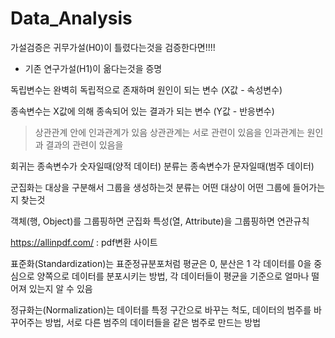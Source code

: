 # Data_Analysis


가설검증은 귀무가설(H0)이 틀렸다는것을 검증한다면!!!! 
* 기존 연구가설(H1)이 옮다는것을 증명

독립변수는 완벽히 독립적으로 존재하며 원인이 되는 변수 (X값 - 속성변수)

종속변수는 X값에 의해 종속되어 있는 결과가 되는 변수 (Y값 - 반응변수)

> 상관관계 안에 인과관계가 있음
상관관계는 서로 관련이 있음을
인과관계는 원인과 결과의 관련이 있음을

회귀는 종속변수가 숫자일때(양적 데이터)
분류는 종속변수가 문자일때(범주 데이터)

군집화는 대상을 구분해서 그룹을 생성하는것
분류는 어떤 대상이 어떤 그룹에 들어가는 지 찾는것

객체(행, Object)를 그룹핑하면 군집화
특성(열, Attribute)을 그룹핑하면 연관규칙

https://allinpdf.com/ : pdf변환 사이트

표준화(Standardization)는 
표준정규분포처럼 평균은 0, 분산은 1 
각 데이터를 0을 중심으로 
양쪽으로 데이터를 분포시키는 방법, 
각 데이터들이 평균을 기준으로 
얼마나 떨어져 있는지 알 수 있음

정규화는(Normalization)는
데이터를 특정 구간으로 바꾸는 척도,
데이터의 범주를 바꾸어주는 방법,
서로 다른 범주의 데이터들을 
같은 범주로 만드는 방법

